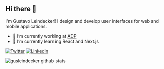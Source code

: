 ## Hi there 👋

I'm Gustavo Leindecker! I design and develop user interfaces for web and mobile applications.

- 🔭 I’m currently working at [ADP](https://tech.adp.com/)
- 🌱 I’m currently learning React and Next.js

[![Twitter](https://img.shields.io/badge/-Twitter-2693ff?style=flat-square&logo=twitter&logoColor=white)](https://twitter.com/gustalp)
[![Linkedin](https://img.shields.io/badge/-LinkedIn-2693ff?style=flat-square&logo=linkedin&logoColor=white&link=https://www.linkedin.com/in/gusleindecker/)](https://www.linkedin.com/in/gusleindecker/)

![gusleindecker github stats](https://github-readme-stats.vercel.app/api?username=gusleindecker&show_icons=true&title_color=fff&icon_color=2693ff&text_color=9f9f9f&bg_color=222222)

<!--
**gusleindecker/gusleindecker** is a ✨ _special_ ✨ repository because its `README.md` (this file) appears on your GitHub profile.

Here are some ideas to get you started:

- 🔭 I’m currently working at [ADP](https://tech.adp.com/)
- 🌱 I’m currently learning ...
- 👯 I’m looking to collaborate on ...
- 🤔 I’m looking for help with ...
- 💬 Ask me about ...
- 📫 How to reach me: ...
- 😄 Pronouns: ...
- ⚡ Fun fact: ...
-->

